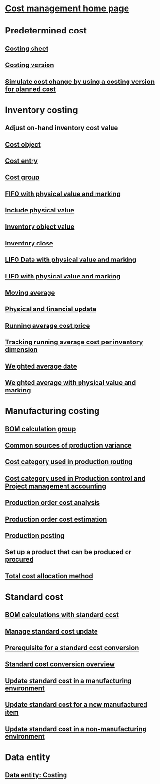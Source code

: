 # [Cost management home page](cost-management\cost-management.md)
# Predetermined cost
## [Costing sheet](cost-management\costing-sheets.md)
## [Costing version](cost-management\costing-versions.md)
## [Simulate cost change by using a costing version for planned cost](cost-management\simulate-cost-changes-costing-version-planned-costs.md)
# Inventory costing
## [Adjust on-hand inventory cost value](cost-management\adjust-hand-inventory-cost-values.md)
## [Cost object](cost-management\cost-object.md)
## [Cost entry](cost-management\cost-entries.md)
## [Cost group](cost-management\cost-groups.md)
## [FIFO with physical value and marking](cost-management\fifo-physical-value-marking.md)
## [Include physical value](cost-management\include-physical-value.md)
## [Inventory object value](cost-management\physical-quantity.md)
## [Inventory close](cost-management\inventory-close.md)
## [LIFO Date with physical value and marking](cost-management\lifo-date-physical-value-marking.md)
## [LIFO with physical value and marking](cost-management\lifo-physical-value-marking.md)
## [Moving average](cost-management\moving-average.md)
## [Physical and financial update](cost-management\physical-financial-updates.md)
## [Running average cost price](cost-management\running-average-cost-price.md)
## [Tracking running average cost per inventory dimension](cost-management\track-running-average-cost-per-inventory-dimension.md)
## [Weighted average date](cost-management\weighted-average-date.md)
## [Weighted average with physical value and marking](cost-management\weighted-average-physical-value-marking.md)
# Manufacturing costing
## [BOM calculation group](cost-management\bom-calculation-groups.md)
## [Common sources of production variance](cost-management\common-sources-of-production-variances.md)
## [Cost category used in production routing](cost-management\cost-categories-used-production-routings.md)
## [Cost category used in Production control and Project management accounting](cost-management\cost-categories-used-production-control-project-management-accounting.md)
## [Production order cost analysis](cost-management\production-order-cost-analysis.md)
## [Production order cost estimation](cost-management\production-order-cost-estimation.md)
## [Production posting](cost-management\production-posting.md)
## [Set up a product that can be produced or procured](cost-management\manufactured-items-treated-as-purchased-items.md)
## [Total cost allocation method](cost-management\methodology-total-cost-allocation.md)
# Standard cost
## [BOM calculations with standard cost](cost-management\information-used-bom-calculations-standard-costs.md)
## [Manage standard cost update](cost-management\manage-standard-cost-updates.md)
## [Prerequisite for a standard cost conversion](cost-management\prerequisites-standard-cost-conversion.md)
## [Standard cost conversion overview](cost-management\standard-cost-conversion-overview.md)
## [Update standard cost in a manufacturing environment](cost-management\update-standard-costs-manufacturing-environment.md)
## [Update standard cost for a new manufactured item](cost-management\update-standard-costs-new-manufactured-item.md)
## [Update standard cost in a non-manufacturing environment](cost-management\update-standard-costs-non-manufacturing-environment.md)
# Data entity
## [Data entity: Costing](cost-management\data-entities-costing.md)
